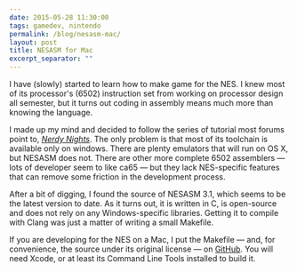 ```yaml
---
date: 2015-05-28 11:30:00
tags: gamedev, nintendo
permalink: /blog/nesasm-mac/
layout: post
title: NESASM for Mac
excerpt_separator: ""
---
```


I have (slowly) started to learn how to make game for the NES. I knew most of its processor's (6502) instruction set from working on processor design all semester, but it turns out coding in assembly means much more than knowing the language.

I made up my mind and decided to follow the series of tutorial most forums point to, [_Nerdy Nights_](http://nintendoage.com/pub/faq/NA/nerdy_nights_out.html). The only problem is that most of its toolchain is available only on windows. There are plenty emulators that will run on OS X, but NESASM does not. There are other more complete 6502 assemblers — lots of developer seem to like ca65 — but they lack NES-specific features that can remove some friction in the development process.

After a bit of digging, I found the source of NESASM 3.1, which seems to be the latest version to date. As it turns out, it is written in C, is open-source and does not rely on any Windows-specific libraries. Getting it to compile with Clang was just a matter of writing a small Makefile.

If you are developing for the NES on a Mac, I put the Makefile — and, for convenience, the source under its original license — on [GitHub](https://github.com/amyinorbit/NESAsm-3.1-Mac). You will need Xcode, or at least its Command Line Tools installed to build it.